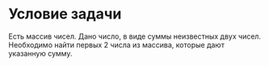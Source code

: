 # Условие задачи
Есть массив чисел. Дано число, в виде суммы неизвестных двух чисел.
<br>
Необходимо найти первых 2 числа из массива, которые дают указанную сумму.
